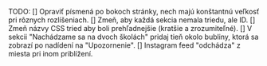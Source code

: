 TODO:
[] Opraviť písmená po bokoch stránky, nech majú konštantnú veľkosť pri rôznych rozlíšeniach.
[] Zmeň, aby každá sekcia nemala triedu, ale ID.
[] Zmeň názvy CSS tried aby boli prehľadnejšie (kratšie a zrozumiteľné).
[] V sekcii "Nachádzame sa na dvoch školách" pridaj tieň okolo bubliny, ktorá sa zobrazí po nadídení na "Upozornenie".
[] Instagram feed "odchádza" z miesta pri inom priblížení.